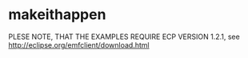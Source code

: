 makeithappen
============

PLESE NOTE, THAT THE EXAMPLES REQUIRE ECP VERSION 1.2.1,
see http://eclipse.org/emfclient/download.html
